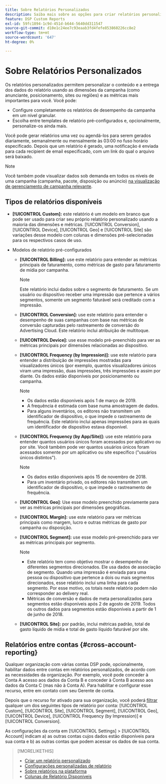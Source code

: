 ```yaml
---
title: Sobre Relatórios Personalizados
description: Saiba mais sobre as opções para criar relatórios personalizados manualmente ou usando modelos de relatório pré-configurados.
feature: DSP Custom Reports
exl-id: 59fc1894-1c9d-451d-b644-5640dd311547
source-git-commit: d10e1c24ee7c93eaab3fd4fefe853860226cc8e2
workflow-type: tm+mt
source-wordcount: '647'
ht-degree: 0%

---
```


# Sobre Relatórios Personalizados

Os relatórios personalizados permitem personalizar o conteúdo e a entrega dos dados do relatório usando as dimensões da campanha (como anunciante, posicionamento, sites ou regiões) e as métricas mais importantes para você. Você pode:

* Configure completamente os relatórios de desempenho da campanha em um nível granular.
* Escolha entre templates de relatório pré-configurados e, opcionalmente, personalize-os ainda mais.

Você pode gerar relatórios uma vez ou agendá-los para serem gerados diariamente, semanalmente ou mensalmente às 03:00 no fuso horário especificado. Depois que um relatório é gerado, uma notificação é enviada para cada recipient de email especificado, com um link do qual o arquivo será baixado.

>[!NOTE]
>
>Você também pode visualizar dados sob demanda em todos os níveis de uma campanha (campanha, pacote, disposição ou anúncio) [na visualização de gerenciamento de campanha relevante](/help/dsp/campaign-management/reports/campaign-reports-about.md).

## Tipos de relatórios disponíveis

* **[!UICONTROL Custom]:** este relatório é um modelo em branco que pode ser usado para criar seu próprio relatório personalizado usando a maioria das dimensões e métricas. [!UICONTROL Conversion],  [!UICONTROL Device],  [!UICONTROL Geo] e  [!UICONTROL Site] são variações desse modelo com colunas e dimensões pré-selecionadas para os respectivos casos de uso.

* Modelos de relatório pré-configurados

   * **[!UICONTROL Billing]:** use este relatório para entender as métricas principais de faturamento, como métricas de gasto para faturamento de mídia por campanha.

      >[!NOTE]
      >
      >Este relatório inclui dados sobre o segmento de faturamento. Se um usuário ou dispositivo receber uma impressão que pertence a vários segmentos, somente um segmento faturável será creditado com a impressão.

   * **[!UICONTROL Conversion]:** use este relatório para entender o desempenho de suas campanhas com base nas métricas de conversão capturadas pelo rastreamento de conversão do Advertising Cloud. Este relatório inclui atribuição de multitoque.

   * **[!UICONTROL Device]:** use esse modelo pré-preenchido para ver as métricas principais por dimensões relacionadas ao dispositivo.

   * **[!UICONTROL Frequency (by Impression)]:** use este relatório para entender a distribuição de impressões mostradas para visualizadores únicos (por exemplo, quantos visualizadores únicos viram uma impressão, duas impressões, três impressões e assim por diante. Os dados estão disponíveis por posicionamento ou campanha.

      >[!NOTE]
      >
      >* Os dados estão disponíveis após 1 de março de 2019.
      >* A frequência é estimada com base numa amostragem de dados.
      >* Para alguns inventários, os editores não transmitem um identificador de dispositivo, o que impede o rastreamento de frequência. Este relatório inclui apenas impressões para as quais um identificador de dispositivo estava disponível.


   * **[!UICONTROL Frequency (by App/Site)]:** use este relatório para entender quantos usuários únicos foram acessados por aplicativo ou por site. Você também pode ver quantos usuários únicos foram acessados somente por um aplicativo ou site específico (&quot;usuários únicos distintos&quot;).

      >[!NOTE]
      >
      >* Os dados estão disponíveis após 15 de novembro de 2018.
      >* Para um inventário privado, os editores não transmitem um identificador de dispositivo, o que impede o rastreamento de frequência.


   * **[!UICONTROL Geo]**: Use esse modelo preenchido previamente para ver as métricas principais por dimensões geográficas.

   * **[!UICONTROL Margin]:** use este relatório para ver métricas principais como margem, lucro e outras métricas de gasto por campanha ou disposição.

   * **[!UICONTROL Segment]:** use esse modelo pré-preenchido para ver as métricas principais por segmento.

      >[!NOTE]
      >
      >* Este relatório tem como objetivo mostrar o desempenho de diferentes segmentos direcionados. Ele usa dados de associação de segmento. Quando uma impressão é enviada para uma pessoa ou dispositivo que pertence a dois ou mais segmentos direcionados, esse relatório inclui uma linha para cada segmento. Por esse motivo, os totais neste relatório podem não corresponder ao delivery real.
      >* Métricas de conversão e dados de meta personalizados para segmentos estão disponíveis após 2 de agosto de 2019. Todos os outros dados para segmentos estão disponíveis a partir de 1 de junho de 2018.


   * **[!UICONTROL Site]:** por padrão, inclui métricas padrão, total de gasto líquido de mídia e total de gasto líquido faturável por site.

## Relatórios entre contas {#cross-account-reporting}

Qualquer organização com várias contas DSP pode, opcionalmente, habilitar dados entre contas em relatórios personalizados, de acordo com as necessidades da organização. Por exemplo, você pode conceder à Conta A acesso aos dados da Conta B e conceder à Conta B acesso aos dados da Conta C (mas não à Conta A). Para habilitar e configurar esse recurso, entre em contato com seu Gerente de conta.

Depois que o recurso for ativado para sua organização, você poderá [filtrar](report-settings.md) qualquer um dos seguintes tipos de relatório por conta:  [!UICONTROL Custom], [!UICONTROL Site], [!UICONTROL Segment], [!UICONTROL Geo], [!UICONTROL Device], [!UICONTROL Frequency (by Impression)] e [!UICONTROL Conversion].

As configurações da conta em [!UICONTROL Settings] > [!UICONTROL Account] indicam a) as outras contas cujos dados estão disponíveis para sua conta e b) as outras contas que podem acessar os dados de sua conta.

>[!MORELIKETHIS]
>
>* [Criar um relatório personalizado](/help/dsp/reports/report-create.md)
>* [Configurações personalizadas de relatório](/help/dsp/reports/report-settings.md)
>* [Sobre relatórios na plataforma](/help/dsp/campaign-management/reports/campaign-reports-about.md)
>* [Colunas de Relatório Disponíveis](/help/dsp/reports/report-columns.md)

